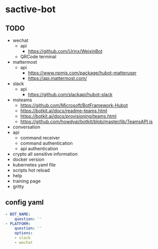 # sactive-bot

## TODO
- wechat
  - api
    - https://github.com/Urinx/WeixinBot
  - QRCode terminal
- mattermost
  - api
    - https://www.npmjs.com/package/hubot-matteruser
    - https://api.mattermost.com/
- slack
  - api
    - https://github.com/slackapi/hubot-slack
- msteams
  - https://github.com/Microsoft/BotFramework-Hubot
  - https://botkit.ai/docs/readme-teams.html
  - https://botkit.ai/docs/provisioning/teams.html
  - https://github.com/howdyai/botkit/blob/master/lib/TeamsAPI.js
- conversation
- api
  - command receiver
  - command authentication
  - api authentication
- crypto all sensitive information
- docker version
- kubernetes yaml file
- scripts hot reload
- help
- training page
- gritty

## config yaml
```yml
- BOT_NAME:
    question: ''
- PLATFORM:
    question: ''
    options:
    - slack
    - wechat
```